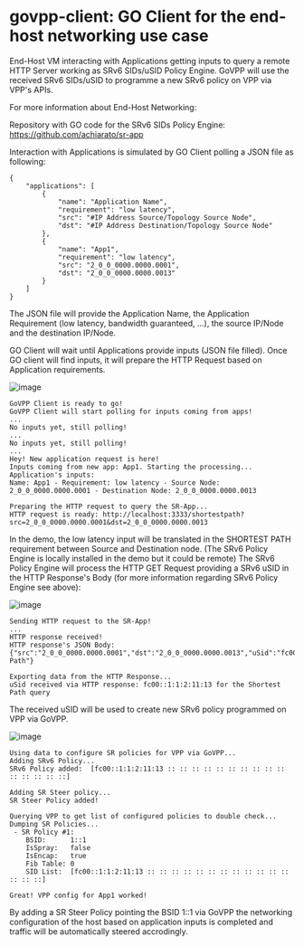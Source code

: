 # govpp-client: GO Client for the end-host networking use case

End-Host VM interacting with Applications getting inputs to query a remote HTTP Server working as SRv6 SIDs/uSID Policy Engine. 
GoVPP will use the received SRv6 SIDs/uSID to programme a new SRv6 policy on VPP via VPP's APIs.

For more information about End-Host Networking: 

Repository with GO code for the SRv6 SIDs Policy Engine: https://github.com/achiarato/sr-app

Interaction with Applications is simulated by GO Client polling a JSON file as following:
```
{
    "applications": [
        {
            "name": "Application Name",
            "requirement": "low latency",
            "src": "#IP Address Source/Topology Source Node",
            "dst": "#IP Address Destination/Topology Source Node"
        },
        {
            "name": "App1",
            "requirement": "low latency",
            "src": "2_0_0_0000.0000.0001",
            "dst": "2_0_0_0000.0000.0013"
        }
    ]
}
```
The JSON file will provide the Application Name, the Application Requirement (low latency, bandwidth guaranteed, ...), the source IP/Node and the destination IP/Node.

GO Client will wait until Applications provide inputs (JSON file filled). Once GO client will find inputs, it will prepare the HTTP Request based on Application requirements.

![image](https://user-images.githubusercontent.com/125906326/232443000-b95e903a-97e7-47b0-a514-e65c930ef7d8.png)

```
GoVPP Client is ready to go!
GoVPP Client will start polling for inputs coming from apps!
...
No inputs yet, still polling!
...
No inputs yet, still polling!
...
Hey! New application request is here!
Inputs coming from new app: App1. Starting the processing...
Application's inputs:
Name: App1 - Requirement: low latency - Source Node: 2_0_0_0000.0000.0001 - Destination Node: 2_0_0_0000.0000.0013

Preparing the HTTP request to query the SR-App...
HTTP request is ready: http://localhost:3333/shortestpath?src=2_0_0_0000.0000.0001&dst=2_0_0_0000.0000.0013
```
In the demo, the low latency input will be translated in the SHORTEST PATH requirement between Source and Destination node. (The SRv6 Policy Engine is locally installed in the demo but it could be remote)
The SRv6 Policy Engine will process the HTTP GET Request providing a SRv6 uSID in the HTTP Response's Body (for more information regarding SRv6 Policy Engine see above):

![image](https://user-images.githubusercontent.com/125906326/232443450-8e1f3f98-1e6e-41ea-8c5d-a9e12794b109.png)

```
Sending HTTP request to the SR-App!
...
HTTP response received!
HTTP response's JSON Body: {"src":"2_0_0_0000.0000.0001","dst":"2_0_0_0000.0000.0013","uSid":"fc00::1:1:2:11:13","Query":"Shortest Path"}

Exporting data from the HTTP Response...
uSid received via HTTP response: fc00::1:1:2:11:13 for the Shortest Path query
```
The received uSID will be used to create new SRv6 policy programmed on VPP via GoVPP. 

![image](https://user-images.githubusercontent.com/125906326/232443724-fe64417e-a6e7-4476-a5b7-d1a6ecbdab41.png)

```
Using data to configure SR policies for VPP via GoVPP...
Adding SRv6 Policy...
SRv6 Policy added:  [fc00::1:1:2:11:13 :: :: :: :: :: :: :: :: :: :: :: :: :: :: ::]

Adding SR Steer policy...
SR Steer Policy added!

Querying VPP to get list of configured policies to double check...
Dumping SR Policies...
 - SR Policy #1:
    BSID:      1::1
    IsSpray:   false
    IsEncap:   true
    Fib Table: 0
    SID List:  [fc00::1:1:2:11:13 :: :: :: :: :: :: :: :: :: :: :: :: :: :: ::]

Great! VPP config for App1 worked!
```
By adding a SR Steer Policy pointing the BSID 1::1 via GoVPP the networking configuration of the host based on application inputs is completed and traffic will be automatically steered accrodingly.

